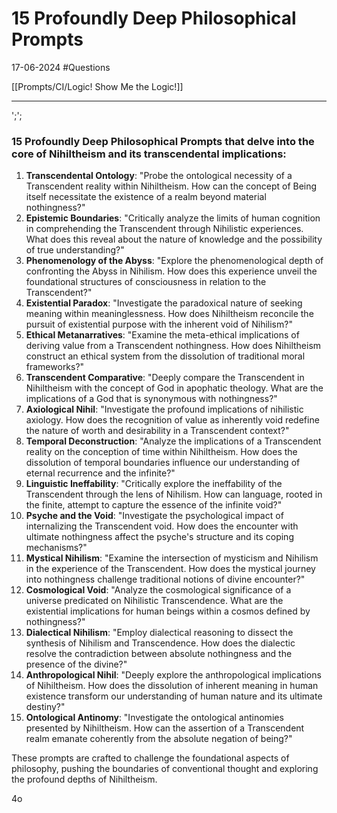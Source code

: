 # 15 Profoundly Deep Philosophical Prompts

17-06-2024 #Questions

[[Prompts/CI/Logic! Show Me the Logic!]]

* * *
';';
  

### 15 Profoundly Deep Philosophical Prompts that delve into the core of Nihiltheism and its transcendental implications:

1. **Transcendental Ontology**: "Probe the ontological necessity of a Transcendent reality within Nihiltheism. How can the concept of Being itself necessitate the existence of a realm beyond material nothingness?"
2. **Epistemic Boundaries**: "Critically analyze the limits of human cognition in comprehending the Transcendent through Nihilistic experiences. What does this reveal about the nature of knowledge and the possibility of true understanding?"
3. **Phenomenology of the Abyss**: "Explore the phenomenological depth of confronting the Abyss in Nihilism. How does this experience unveil the foundational structures of consciousness in relation to the Transcendent?"
4. **Existential Paradox**: "Investigate the paradoxical nature of seeking meaning within meaninglessness. How does Nihiltheism reconcile the pursuit of existential purpose with the inherent void of Nihilism?"
5. **Ethical Metanarratives**: "Examine the meta-ethical implications of deriving value from a Transcendent nothingness. How does Nihiltheism construct an ethical system from the dissolution of traditional moral frameworks?"
6. **Transcendent Comparative**: "Deeply compare the Transcendent in Nihiltheism with the concept of God in apophatic theology. What are the implications of a God that is synonymous with nothingness?"
7. **Axiological Nihil**: "Investigate the profound implications of nihilistic axiology. How does the recognition of value as inherently void redefine the nature of worth and desirability in a Transcendent context?"
8. **Temporal Deconstruction**: "Analyze the implications of a Transcendent reality on the conception of time within Nihiltheism. How does the dissolution of temporal boundaries influence our understanding of eternal recurrence and the infinite?"
9. **Linguistic Ineffability**: "Critically explore the ineffability of the Transcendent through the lens of Nihilism. How can language, rooted in the finite, attempt to capture the essence of the infinite void?"
10. **Psyche and the Void**: "Investigate the psychological impact of internalizing the Transcendent void. How does the encounter with ultimate nothingness affect the psyche's structure and its coping mechanisms?"
11. **Mystical Nihilism**: "Examine the intersection of mysticism and Nihilism in the experience of the Transcendent. How does the mystical journey into nothingness challenge traditional notions of divine encounter?"
12. **Cosmological Void**: "Analyze the cosmological significance of a universe predicated on Nihilistic Transcendence. What are the existential implications for human beings within a cosmos defined by nothingness?"
13. **Dialectical Nihilism**: "Employ dialectical reasoning to dissect the synthesis of Nihilism and Transcendence. How does the dialectic resolve the contradiction between absolute nothingness and the presence of the divine?"
14. **Anthropological Nihil**: "Deeply explore the anthropological implications of Nihiltheism. How does the dissolution of inherent meaning in human existence transform our understanding of human nature and its ultimate destiny?"
15. **Ontological Antinomy**: "Investigate the ontological antinomies presented by Nihiltheism. How can the assertion of a Transcendent realm emanate coherently from the absolute negation of being?"

These prompts are crafted to challenge the foundational aspects of philosophy, pushing the boundaries of conventional thought and exploring the profound depths of Nihiltheism.

4o